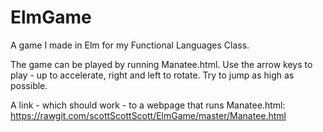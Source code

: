 # ElmGame

A game I made in Elm for my Functional Languages Class.

The game can be played by running Manatee.html.
Use the arrow keys to play - up to accelerate, right and left to rotate.
Try to jump as high as possible.

A link - which should work - to a webpage that runs Manatee.html: 
https://rawgit.com/scottScottScott/ElmGame/master/Manatee.html
